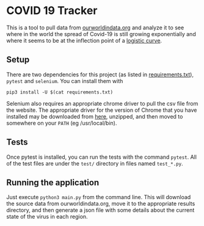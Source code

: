 # COVID 19 Tracker

This is a tool to pull data from [ourworldindata.org](https://ourworldindata.org/grapher/total-cases-covid-19-who) and analyze it to see where in the world the spread of Covid-19 is still growing exponentially and where it seems to be at the inflection point of a [logistic curve](https://en.wikipedia.org/wiki/Logistic_function).

## Setup

There are two dependencies for this project (as listed in [requirements.txt](./requirements.txt)), `pytest` and `selenium`. You can install them with

```
pip3 install -U $(cat requirements.txt)
```

Selenium also requires an appropriate chrome driver to pull the csv file from the website. The appropriate driver for the version of Chrome that you have installed may be downloaded from [here](https://sites.google.com/a/chromium.org/chromedriver/downloads), unzipped, and then moved to somewhere on your `PATH` (eg /usr/local/bin).

## Tests

Once pytest is installed, you can run the tests with the command `pytest`. All of the test files are under the `test/` directory in files named `test_*.py`.

## Running the application

Just execute `python3 main.py` from the command line. This will download the source data from ourworldindata.org, move it to the appropriate results directory, and then generate a json file with some details about the current state of the virus in each region.